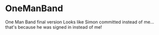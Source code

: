 # OneManBand
One Man Band final version
 Looks like Simon committed instead of me... that's because he was signed in instead of me!
